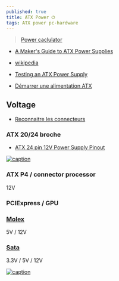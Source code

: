 ```yaml
---
published: true
title: ATX Power ⏻
tags: ATX power pc-hardware
---
```

> [Power caclulator](https://www.bequiet.com/fr/psucalculator/)

- [A Maker's Guide to ATX Power Supplies](https://www.instructables.com/id/A-Makers-Guide-to-ATX-Power-Supplies/)
- [wikipedia](https://en.wikipedia.org/wiki/Power_supply_unit_%28computer%29)
- [Testing an ATX Power Supply](http://www.certiguide.com/apfr/cg_apfr_TestinganATXPowerSupply.htm)


- [Démarrer une alimentation ATX](http://www.adnpc.net/articles/54-demarrer-une-alimentation-atx-sans-carte-mere/1-la-jonction-des-2-pins.html)

## Voltage

- [Reconnaitre les connecteurs](https://www.commentcamarche.net/faq/18327-reconnaitre-les-connecteurs-de-mon-alimentation)

### ATX  20/24 broche

- [ATX 24 pin 12V Power Supply Pinout](https://www.lifewire.com/atx-24-pin-12v-power-supply-pinout-2624578)

[![caption](https://upload.wikimedia.org/wikipedia/commons/thumb/0/04/ATX_PS_signals.svg/360px-ATX_PS_signals.svg.png)](https://en.wikipedia.org/wiki/ATX#Power_supply)

### ATX P4 / connector processor

12V 

### PCIExpress / GPU

### [Molex](https://en.wikipedia.org/wiki/Molex_connector)

5V / 12V

### [Sata](https://en.wikipedia.org/wiki/SATA#SATA_Power_connectors)

3.3V / 5V / 12V


[![caption](https://blog.ecoflow.com/us/wp-content/uploads/2025/03/3-1024x614.jpg)](https://blog.ecoflow.com/us/pc-power-supplies-guide/)
